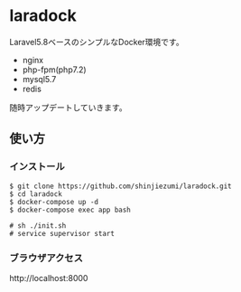 # laradock
Laravel5.8ベースのシンプルなDocker環境です。

* nginx
* php-fpm(php7.2)
* mysql5.7
* redis

随時アップデートしていきます。

## 使い方
### インストール
```
$ git clone https://github.com/shinjiezumi/laradock.git
$ cd laradock
$ docker-compose up -d
$ docker-compose exec app bash

# sh ./init.sh
# service supervisor start
```

### ブラウザアクセス
http://localhost:8000
